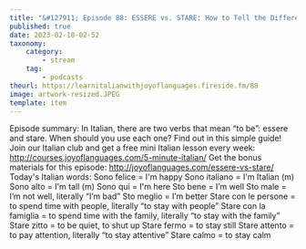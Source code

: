 ```yaml
---
title: "&#127911; Episode 88: ESSERE vs. STARE: How to Tell the Difference between these Two Verbs"
published: true
date: 2023-02-18-02-52
taxonomy:
    category:
        - stream
    tag:
        - podcasts
theurl: https://learnitalianwithjoyoflanguages.fireside.fm/88
image: artwork-resized.JPEG
template: item
---
```


Episode summary: In Italian, there are two verbs that mean &ldquo;to be&rdquo;: essere and stare. When should you use each one? Find out in this simple guide! Join our Italian club and get a free mini Italian lesson every week: http://courses.joyoflanguages.com/5-minute-italian/ Get the bonus materials for this episode: http://joyoflanguages.com/essere-vs-stare/ Today&#039;s Italian words: Sono felice = I&#039;m happy Sono italiano = I&#039;m Italian (m) Sono alto = I&#039;m tall (m) Sono qui = I&#039;m here Sto bene = I&rsquo;m well Sto male = I&rsquo;m not well, literally &ldquo;I&rsquo;m bad&rdquo; Sto meglio = I&rsquo;m better Stare con le persone = to spend time with people, literally &ldquo;to stay with people&rdquo; Stare con la famiglia = to spend time with the family, literally &ldquo;to stay with the family&rdquo; Stare zitto = to be quiet, to shut up Stare fermo = to stay still Stare attento = to pay attention, literally &ldquo;to stay attentive&rdquo; Stare calmo = to stay calm
